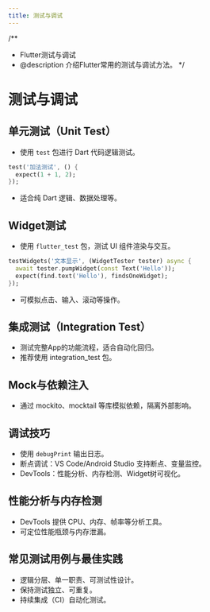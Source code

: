```yaml
---
title: 测试与调试
---
```


/**
 * Flutter测试与调试
 * @description 介绍Flutter常用的测试与调试方法。
 */

# 测试与调试

## 单元测试（Unit Test）
- 使用 `test` 包进行 Dart 代码逻辑测试。
```dart
test('加法测试', () {
  expect(1 + 1, 2);
});
```
- 适合纯 Dart 逻辑、数据处理等。

## Widget测试
- 使用 `flutter_test` 包，测试 UI 组件渲染与交互。
```dart
testWidgets('文本显示', (WidgetTester tester) async {
  await tester.pumpWidget(const Text('Hello'));
  expect(find.text('Hello'), findsOneWidget);
});
```
- 可模拟点击、输入、滚动等操作。

## 集成测试（Integration Test）
- 测试完整App的功能流程，适合自动化回归。
- 推荐使用 integration_test 包。

## Mock与依赖注入
- 通过 mockito、mocktail 等库模拟依赖，隔离外部影响。

## 调试技巧
- 使用 `debugPrint` 输出日志。
- 断点调试：VS Code/Android Studio 支持断点、变量监控。
- DevTools：性能分析、内存检测、Widget树可视化。

## 性能分析与内存检测
- DevTools 提供 CPU、内存、帧率等分析工具。
- 可定位性能瓶颈与内存泄漏。

## 常见测试用例与最佳实践
- 逻辑分层、单一职责、可测试性设计。
- 保持测试独立、可重复。
- 持续集成（CI）自动化测试。 